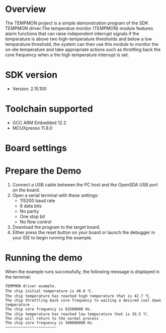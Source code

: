 Overview
========
The TEMPMON project is a simple demonstration program of the SDK TEMPMON driver.The
temperatue monitor (TEMPMON) module features alarm functions that can raise independent
interrupt signals if the temperature is above two high-temperature thresholds and below
a low temperature threshold, the system can then use this module to monitor the on-die
temperature and take appropriate actions such as throttling back the core frequency when
a the high temperature interrupt is set.

SDK version
===========
- Version: 2.15.100

Toolchain supported
===================
- GCC ARM Embedded  12.2
- MCUXpresso  11.8.0

Board settings
==============

Prepare the Demo
================
1. Connect a USB cable between the PC host and the OpenSDA USB port on the board.
2. Open a serial terminal with these settings:
    - 115200 baud rate
    - 8 data bits
    - No parity
    - One stop bit
    - No flow control
3. Download the program to the target board.
4. Either press the reset button on your board or launch the debugger in your IDE to begin running the example.

Running the demo
================
When the example runs successfully, the following message is displayed in the terminal:
~~~~~~~~~~~~~~~~~~~~~~~~
TEMPMON driver example.
The chip initial temperature is 40.8 ℃.
The chip temperature has reached high temperature that is 42.7 ℃.
The chip throttling back core frequency to waiting a desired cool down temperature .
The chip core frequency is 62500000 Hz.
The chip temperature has reached low temperature that is 39.5 ℃.
The chip will return to the normal process .
The chip core frequency is 500000000 Hz.
~~~~~~~~~~~~~~~~~~~~~~~


